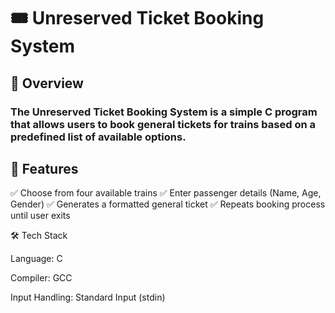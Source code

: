 <h1>🎟️ Unreserved Ticket Booking System</h1>

<h2>📌 Overview</h2>

<h3>The Unreserved Ticket Booking System is a simple C program that allows users to book general tickets for trains based on a predefined list of available options.</h3>

<h2>🎯 Features</h2>

✅ Choose from four available trains
✅ Enter passenger details (Name, Age, Gender)
✅ Generates a formatted general ticket
✅ Repeats booking process until user exits

🛠️ Tech Stack

Language: C

Compiler: GCC

Input Handling: Standard Input (stdin)
